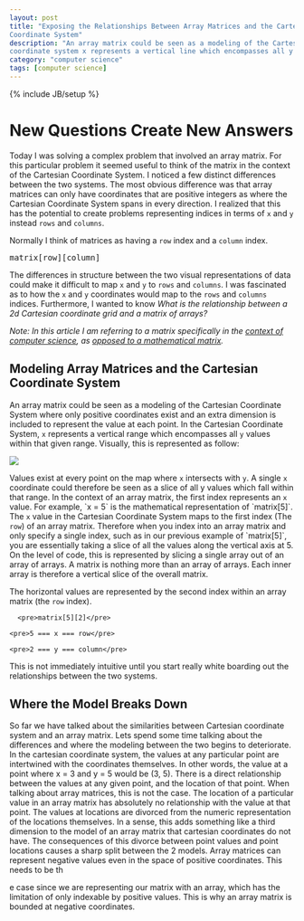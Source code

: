 ```yaml
---
layout: post
title: "Exposing the Relationships Between Array Matrices and the Cartesian
Coordinate System"
description: "An array matrix could be seen as a modeling of the Cartesian coordinate system whereby only positive coordinates exist and an extra dimension is included for the value at each point.  In the Cartesian
coordinate system x represents a vertical line which encompasses all y values within a particular range. "
category: "computer science"
tags: [computer science]
---
```

{% include JB/setup %}


<h1>New Questions Create New Answers</h1>
<p>Today I was solving a complex problem that involved an array matrix. For this
particular problem it seemed useful to think of the matrix in the context of the
Cartesian Coordinate System. I noticed a few distinct differences between the
two systems. The most obvious difference
was that array matrices can only have coordinates that are positive integers as
where the Cartesian Coordinate System spans in every direction. I realized that this
has the potential to create problems representing indices in terms of <code>x</code> and <code>y</code>
instead <code>rows</code> and <code>columns</code>.</p>

<p>
Normally I think of matrices as having a <code>row</code> index and a
<code>column</code> index.

<pre>matrix[row][column]</pre>

The differences in structure between the two visual representations of data
could make it difficult to map <code>x</code> and <code>y</code> to
<code>rows</code> and <code>columns</code>.
I was fascinated as to how the <code>x</code> and <code>y</code> coordinates would
map to the <code>rows</code> and <code>columns</code> indices.
Furthermore, I wanted to know <i>What is the relationship between a 2d Cartesian
coordinate grid and a matrix of arrays?</i></p>

<i>Note: In this article I am referring to a matrix specifically in the
<a href="http://en.wikipedia.org/wiki/Matrix_representation">context of computer science</a>,
as <a href="http://en.wikipedia.org/wiki/Matrix_%28mathematics%29">opposed to a
mathematical matrix</a>.</i>

<h2>Modeling Array Matrices and the Cartesian Coordinate System</h2>

<p>An array matrix could be seen as a modeling of the Cartesian Coordinate System where only positive coordinates exist and
an extra dimension is included to represent the value at each point.  In the Cartesian
Coordinate System, <code>x</code> represents a vertical range which encompasses
all <code>y</code> values
within that given range. Visually, this is represented as follow:</p>

  <img src="http://i.stack.imgur.com/SeThx.png"/>

<p>Values exist at every point on the map where <code>x</code> intersects with <code>y</code>.
A single <code>x</code> coordinate could therefore be seen as a slice of all y
values which fall within that range.  In the context of an array matrix,
the first index represents an <code>x</code> value. For example, `x = 5` is the mathematical representation of `matrix[5]`.
The <code>x</code> value in the Cartesian Coordinate System maps to the first index (The <code>row</code>) of an array matrix.
Therefore when you index into an array matrix and only specify a single index, such as in our previous example of `matrix[5]`,
 you are essentially taking a slice of all the values along the vertical axis at 5. On the level of code, this is represented
by slicing a single array out of an array of arrays. A matrix is nothing more than an array of arrays. Each inner array is
therefore a vertical slice of the overall matrix.</p>

<p>The horizontal values are represented by the second index within an array matrix (the <code>row</code> index).


      <pre>matrix[5][2]</pre>

    <pre>5 === x === row</pre>

    <pre>2 === y === column</pre>

This is not immediately intuitive until you start really white boarding out the
relationships between the two systems. </p>

<h2>Where the Model Breaks Down</h2>

<p>So far we have talked about the similarities between Cartesian coordinate system and an array matrix. Lets spend some time talking about the differences and where the modeling between the two begins to deteriorate.
In the cartesian coordinate system, the values at any particular point are intertwined with the coordinates themselves.
In other words, the value at a point where x = 3 and y = 5 would be (3, 5).
There is a direct relationship between the values at any given point, and the location of that point.
When talking about array matrices, this is not the case.
The location of a particular value in an array matrix has absolutely no relationship with the value at that point.
The values at locations are divorced from the numeric representation of the locations themselves.
In a sense, this adds something like a third dimension to the model of an array matrix that cartesian coordinates do not have.
 The consequences of this divorce between point values and point locations causes a sharp split between the 2 models.
Array matrices can represent negative values even in the space of positive coordinates. This needs to be th

e case since we are representing our matrix with an array, which has the limitation of only indexable by positive values.
This is why an array matrix is bounded at negative coordinates. </p>




